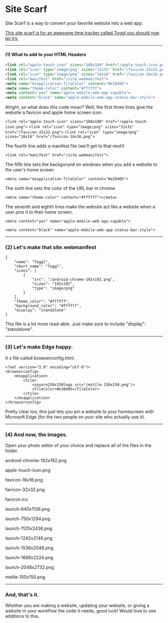 # Site Scarf
Site Scarf is a way to convert your favorite website into a web app.

[This site scarf is for an awesome time tracker called Toggl you should now go try.](https://www.toggl.com/)

------

#### (1) What to add to your HTML Headers

```html
<link rel="apple-touch-icon" sizes="180x180" href="/apple-touch-icon.png">
<link rel="icon" type="image/png" sizes="32x32" href="/favicon-32x32.png">
<link rel="icon" type="image/png" sizes="16x16" href="/favicon-16x16.png">
<link rel="manifest" href="/site.webmanifest">
<meta name="msapplication-TileColor" content="#e20405">
<meta name="theme-color" content="#ffffff">
<meta content="yes" name="apple-mobile-web-app-capable">
<meta content="black" name="apple-mobile-web-app-status-bar-style">
```

Alright, so what does this code mean? Well, the first three lines give the website a favicon and apple home screen icon.

`<link rel="apple-touch-icon" sizes="180x180" href="/apple-touch-icon.png">`
`<link rel="icon" type="image/png" sizes="32x32" href="/favicon-32x32.png">`
`<link rel="icon" type="image/png" sizes="16x16" href="/favicon-16x16.png">`

The fourth line adds a manifest file (we'll get to that next!)

`<link rel="manifest" href="/site.webmanifest">`

The fifth line sets the backgorund on windows when you add a website to the user's home screen

`<meta name="msapplication-TileColor" content="#e20405">`

The sixth line sets the color of the URL bar in chrome.

`<meta name="theme-color" content="#ffffff"></meta>`

The seventh and eighth lines make the website act like a website when a user pins it to their home screen.

`<meta content="yes" name="apple-mobile-web-app-capable">`

`<meta content="black" name="apple-mobile-web-app-status-bar-style">`



------

### (2) Let's make that site.webmanifest

```
{
    "name": "Toggl",
    "short_name": "Toggl",
    "icons": [
        {
            "src": "/android-chrome-192x192.png",
            "sizes": "192x192",
            "type": "image/png"
        }
    ],
    "theme_color": "#ffffff",
    "background_color": "#ffffff",
    "display": "standalone"
}
```

This file is a lot more read-able. Just make sure to include "display": "standalone".

------

### (3) Let's make Edge happy.

It s file called browserconfig.html.

```
<?xml version="1.0" encoding="utf-8"?>
<browserconfig>
    <msapplication>
        <tile>
            <square150x150logo src="/mstile-150x150.png"/>
            <TileColor>#e20405</TileColor>
        </tile>
    </msapplication>
</browserconfig>
```

Pretty clear too, this just lets you pin a website to your homescreen with Microsoft Edge (for the two people on your site who actually use it).

------

### (4) And now, the images.

Open your photo editor of your choice and replace all of the files in the folder.

android-chrome-192x192.png

apple-touch-icon.png

favicon-16x16.png

favicon-32x32.png

favicon.ico

launch-640x1136.png

launch-750x1294.png

launch-1125x2436.png

launch-1242x2148.png

launch-1536x2048.png

launch-1668x2224.png

launch-2048x2732.png

mstile-150x150.png

------

### And, that's it.

Whether you are making a website, updating your website, or giving a website in your workflow the code it needs, good luck! Would love to see additions to this.

